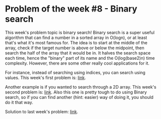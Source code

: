 # Problem of the week #8 - Binary search

This week's problem topic is binary search! Binary search is a super useful algorithm that can find a number in a sorted array in O(logn), or at least that's what it's most famous for. The idea is to start at the middle of the array, check if the target number is above or below the midpoint, then search the half of the array that it would be in. It halves the search space each time, hence the "binary" part of its name and the O(log(base2)n) time complexity. However, there are some other really cool applications for it.

For instance, instead of searching using indices, you can search using values. This week's first problem is: [link](https://leetcode.com/problems/find-the-duplicate-number/).

Another example is if you wanted to search through a 2D array. This week's second problem is: [link](https://leetcode.com/problems/kth-smallest-element-in-a-sorted-matrix/). Also this one is pretty tough to do using Binary search, so if you can find another (hint: easier) way of doing it, you should do it that way.

Solution to last week's problem: [link](https://github.com/calgagi/problems/blob/master/comp/codeforces/1041/B.cpp).

